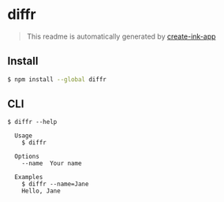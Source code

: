 # diffr

> This readme is automatically generated by [create-ink-app](https://github.com/vadimdemedes/create-ink-app)

## Install

```bash
$ npm install --global diffr
```

## CLI

```
$ diffr --help

  Usage
    $ diffr

  Options
    --name  Your name

  Examples
    $ diffr --name=Jane
    Hello, Jane
```
